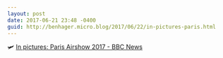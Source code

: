 ```yaml
---
layout: post
date: 2017-06-21 23:48 -0400
guid: http://benhager.micro.blog/2017/06/22/in-pictures-paris.html
---
```

🛩 [In pictures: Paris Airshow 2017 - BBC News](http://www.bbc.com/news/in-pictures-40354848)

